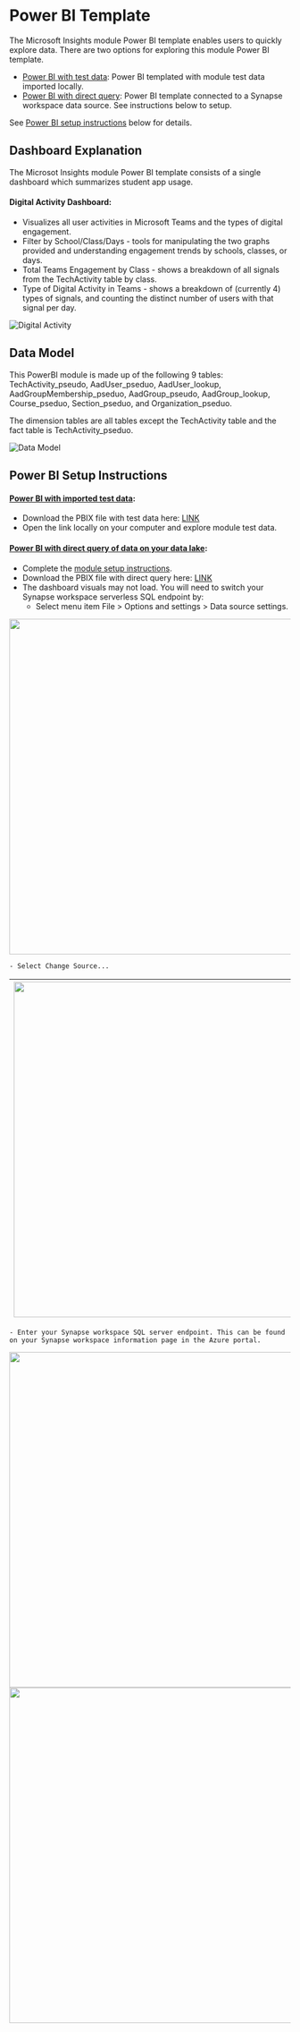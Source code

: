 # Power BI Template

The Microsoft Insights module Power BI template enables users to quickly explore data. There are two options for exploring this module Power BI template.
- [Power BI with test data](https://github.com/cviddenKwantum/OpenEduAnalytics/blob/main/modules/Microsoft_Data/Microsoft_Education_Insights/powerbi/Education%20Insights%20Module%20Dashboard.pbix): Power BI templated with module test data imported locally. 
- [Power BI with direct query](https://github.com/cviddenKwantum/OpenEduAnalytics/blob/main/modules/Microsoft_Data/Microsoft_Education_Insights/powerbi/Education%20Insights%20Module%20Dashboard.pbix): Power BI template connected to a Synapse workspace data source. See instructions below to setup.

See [Power BI setup instructions](https://github.com/cviddenKwantum/OpenEduAnalytics/blob/main/modules/Microsoft_Data/Microsoft_Education_Insights/powerbi/readme.md#power-bi-setup-instructions) below for details.

## Dashboard Explanation

The Microsot Insights module Power BI template consists of a single dashboard which summarizes student app usage.

#### Digital Activity Dashboard:
 - Visualizes all user activities in Microsoft Teams and the types of digital engagement.
 - Filter by School/Class/Days - tools for manipulating the two graphs provided and understanding engagement trends by schools, classes, or days.
 - Total Teams Engagement by Class - shows a breakdown of all signals from the TechActivity table by class.
 - Type of Digital Activity in Teams - shows a breakdown of (currently 4) types of signals, and counting the distinct number of users with that signal per day.

![Digital Activity](https://github.com/cstohlmann/OpenEduAnalytics/blob/main/modules/Microsoft_Data/Microsoft_Education_Insights/docs/images/Insights%20Module%20Sample%20Dashboard.png)

## Data Model

This PowerBI module is made up of the following 9 tables: TechActivity_pseudo, AadUser_pseduo, AadUser_lookup, AadGroupMembership_pseduo, AadGroup_pseudo, AadGroup_lookup, Course_pseduo, Section_pseduo, and Organization_pseduo. 

The dimension tables are all tables except the TechActivity table and the fact table is TechActivity_pseduo.

![Data Model](https://github.com/cstohlmann/OpenEduAnalytics/blob/main/modules/Microsoft_Data/Microsoft_Education_Insights/docs/images/Insights%20Module%20Star%20Schema.png)

## Power BI Setup Instructions

#### [Power BI with imported test data](https://github.com/microsoft/OpenEduAnalytics/blob/main/modules/Digital_Learning_Apps_and_Platforms/Clever/powerbi/Clever%20Module%20Dashboard%20TestData.pbix):
- Download the PBIX file with test data here: [LINK](https://github.com/microsoft/OpenEduAnalytics/blob/main/modules/Digital_Learning_Apps_and_Platforms/Clever/powerbi/Clever%20Module%20Dashboard%20TestData.pbix)
- Open the link locally on your computer and explore module test data. 

#### [Power BI with direct query of data on your data lake](https://github.com/microsoft/OpenEduAnalytics/blob/main/modules/Digital_Learning_Apps_and_Platforms/Clever/powerbi/Clever%20Module%20Dashboard%20DirectQuery.pbix):
- Complete the [module setup instructions](https://github.com/microsoft/OpenEduAnalytics/tree/main/modules/Digital_Learning_Apps_and_Platforms/Clever#module-setup).
- Download the PBIX file with direct query here: [LINK](https://github.com/microsoft/OpenEduAnalytics/blob/main/modules/Digital_Learning_Apps_and_Platforms/Clever/powerbi/Clever%20Module%20Dashboard%20DirectQuery.pbix)
- The dashboard visuals may not load. You will need to switch your Synapse workspace serverless SQL endpoint by:
    - Select menu item File > Options and settings > Data source settings.
<kbd> 
    <img src="https://github.com/microsoft/OpenEduAnalytics/blob/main/modules/Digital_Learning_Apps_and_Platforms/Clever/docs/images/pbi%20data%20source.png" width="600"> 
</kbd>

    - Select Change Source...
| <img src="https://github.com/microsoft/OpenEduAnalytics/blob/main/modules/Digital_Learning_Apps_and_Platforms/Clever/docs/images/pbi%20change%20source.png" width="600"> | 
|-|
    - Enter your Synapse workspace SQL server endpoint. This can be found on your Synapse workspace information page in the Azure portal.
<kbd> 
    <img src="https://github.com/microsoft/OpenEduAnalytics/blob/main/modules/Digital_Learning_Apps_and_Platforms/Clever/docs/images/pbi%20sql%20endpt.png" width="600">
</kbd>
<kbd> 
    <img src="https://github.com/microsoft/OpenEduAnalytics/blob/main/modules/Digital_Learning_Apps_and_Platforms/Clever/docs/images/synapse%20sql%20enpt.png" width="600"> 
</kbd>
